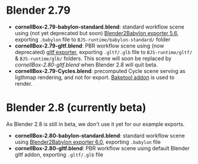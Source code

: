 # Blender 2.79

- **cornellBox-2.79-babylon-standard.blend**: standard workflow scene using (not yet deprecated but soon) [Blender2Babylon exporter 5.6](https://github.com/BabylonJS/Exporters/tree/master/Blender), exporting `.babylon` file to `BJS-runtime/babylon-standard/` folder
- **cornellBox-2.79-gltf.blend**: PBR workflow scene using (now deprecated) [gltf exporter](https://github.com/KhronosGroup/glTF-Blender-Exporter), exporting `.gltf/.glb` file to `BJS-runtime/gltf/` & `BJS-runtime/glb/` folders. This scene will soon be replaced by *cornellBox-2.80-gltf.blend* when Blender 2.8 will quit beta.
- **cornellBox-2.79-Cycles.blend**: precomputed Cycle scene serving as ligthmap rendering, and not for export. [Baketool addon](https://blendermarket.com/products/baketool) is used to render.

# Blender 2.8 (currently beta)

As Blender 2.8 is still in beta, we don't use it yet for our example exports.

- **cornellBox-2.80-babylon-standard.blend**:  standard workflow scene using [Blender2Babylon exporter 6.0](https://github.com/BabylonJS/Exporters/tree/master/Blender), exporting `.babylon` file
- **cornellBox-2.80-gltf.blend**:  PBR workflow scene using default Blender gltf addon, exporting `.gltf/.glb` file
